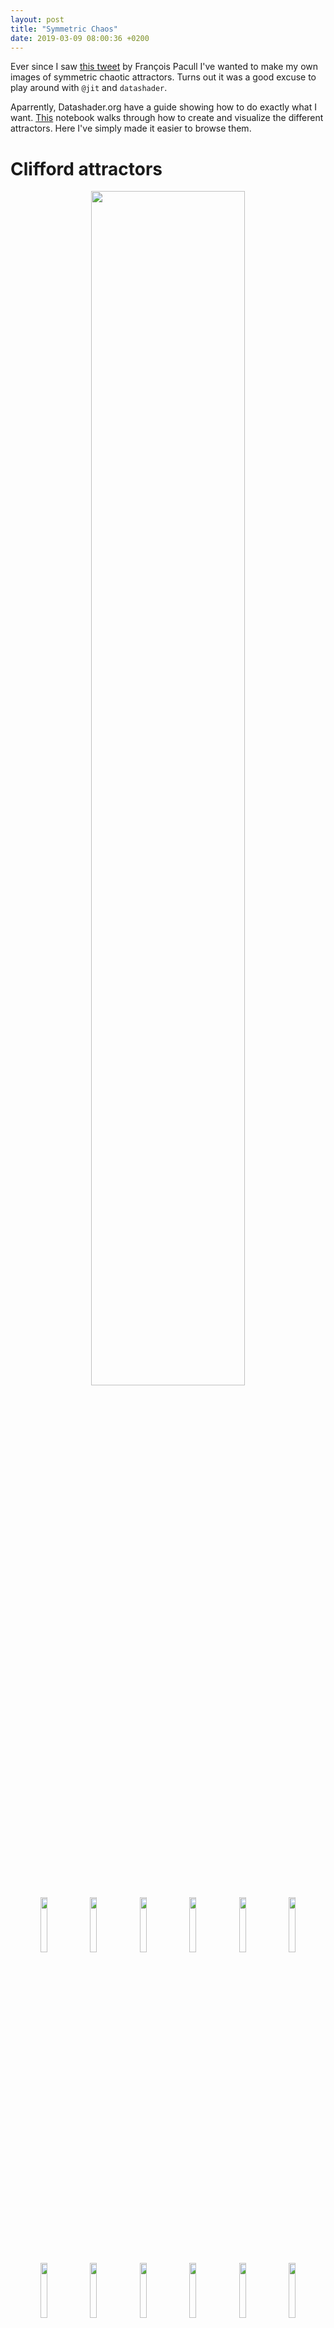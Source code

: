 ```yaml
---
layout: post
title: "Symmetric Chaos"
date: 2019-03-09 08:00:36 +0200
---
```

Ever since I saw [this tweet](https://twitter.com/franssoa/status/1037376353421746176) by François Pacull I've wanted to make my own images of symmetric chaotic attractors. Turns out it was a good excuse to play around with `@jit` and `datashader`.

Aparrently, Datashader.org have a guide showing how to do exactly what I want. [This](http://datashader.org/topics/strange_attractors.html) notebook walks through how to create and visualize the different attractors. Here I've simply made it easier to browse them.

# Clifford attractors
<center>
    <div>
        <img id="main_image" src="../../../../assets//img/symmetric-chaos/clifford-0.png" width="70%">
    </div>
    <img class="small_image" src="../../../../assets//img/symmetric-chaos/clifford-0.png" width="15%">
    <img class="small_image" src="../../../../assets//img/symmetric-chaos/clifford-1.png" width="15%">
    <img class="small_image" src="../../../../assets//img/symmetric-chaos/clifford-2.png" width="15%">
    <img class="small_image" src="../../../../assets//img/symmetric-chaos/clifford-3.png" width="15%">
    <img class="small_image" src="../../../../assets//img/symmetric-chaos/clifford-4.png" width="15%">
    <img class="small_image" src="../../../../assets//img/symmetric-chaos/clifford-5.png" width="15%">
    <img class="small_image" src="../../../../assets//img/symmetric-chaos/clifford-6.png" width="15%">
    <img class="small_image" src="../../../../assets//img/symmetric-chaos/clifford-7.png" width="15%">
    <img class="small_image" src="../../../../assets//img/symmetric-chaos/clifford-8.png" width="15%">
    <img class="small_image" src="../../../../assets//img/symmetric-chaos/clifford-9.png" width="15%">
    <img class="small_image" src="../../../../assets//img/symmetric-chaos/clifford-10.png" width="15%">
    <img class="small_image" src="../../../../assets//img/symmetric-chaos/clifford-11.png" width="15%">
</center>


<script src="http://d3js.org/d3.v4.min.js" charset="utf-8"></script>
<script>
d3.selectAll(".small_image").on("mouseover", function(d){ 
	console.log(d3.select(this).attr("src"))
	d3.select("#main_image").attr("src", d3.select(this).attr("src"))
})
</script>